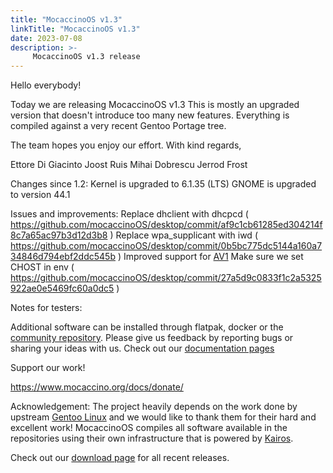 ```yaml
---
title: "MocaccinoOS v1.3"
linkTitle: "MocaccinoOS v1.3"
date: 2023-07-08
description: >-
     MocaccinoOS v1.3 release
---
```


Hello everybody!

Today we are releasing MocaccinoOS v1.3
This is mostly an upgraded version that doesn't introduce too many new features. Everything is compiled against a very recent Gentoo Portage tree. 

The team hopes you enjoy our effort.
With kind regards,

Ettore Di Giacinto
Joost Ruis
Mihai Dobrescu
Jerrod Frost

Changes since 1.2:
Kernel is upgraded to 6.1.35 (LTS)
GNOME is upgraded to version 44.1

Issues and improvements:
Replace dhclient with dhcpcd ( https://github.com/mocaccinoOS/desktop/commit/af9c1cb61285ed304214f8c7a65ac97b3d12d3b8 )
Replace wpa_supplicant with iwd ( https://github.com/mocaccinoOS/desktop/commit/0b5bc775dc5144a160a734846d794ebf2ddc545b )
Improved support for [AV1](https://en.wikipedia.org/wiki/AV1) 
Make sure we set CHOST in env ( https://github.com/mocaccinoOS/desktop/commit/27a5d9c0833f1c2a5325922ae0e5469fc60a0dc5 )

Notes for testers:

Additional software can be installed through flatpak, docker or the [community repository](https://github.com/mocaccinoOS/community-repository).
    Please give us feedback by reporting bugs or sharing your ideas with us.
    Check out our [documentation pages](https://www.mocaccino.org/docs/)

Support our work!

https://www.mocaccino.org/docs/donate/

Acknowledgement:
The project heavily depends on the work done by upstream [Gentoo Linux](https://gentoo.org) and we would like to thank them for their hard and excellent work! MocaccinoOS compiles all software available in the repositories using their own infrastructure that is powered by [Kairos](https://kairos.io/).

Check out our [download page](https://github.com/mocaccinoOS/mocaccino/releases) for all recent releases.
